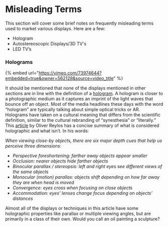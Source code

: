 # Misleading Terms

This section will cover some brief notes on frequently misleading terms used to market various displays. Here are a few:

* Hologram
* Autostereoscopic Displays/3D TV's
* LED TV’s

### Holograms

{% embed url="https://vimeo.com/73974644?embedded=true&owner=562128&source=video_title" %}

It should be mentioned that none of the displays mentioned in other sections are in line with the definition of a [hologram](https://en.wikipedia.org/wiki/Holography). A hologram is closer to a photographic medium as it captures an imprint of the light waves that bounce off an object. Most of the media headlines these days with the word “hologram” are typically talking about simple optical tricks or AR. Holograms have taken on a cultural meaning that differs from the scientific definition, similar to the cultural rebranding of “synesthesia” or “literally.” This [article](http://doc-ok.org/?p=1172) by Oliver Reylos has a concise summary of what is considered holographic and what isn’t. In his words:

_When viewing close-by objects, there are six major depth cues that help us perceive three dimensions:_

* _Perspective foreshortening: farther away objects appear smaller_
* _Occlusion: nearer objects hide farther objects_
* _Binocular parallax / stereopsis: left and right eyes see different views of the same objects_
* _Monocular (motion) parallax: objects shift depending on how far away they are when head is moved_
* _Convergence: eyes cross when focusing on close objects_
* _Accommodation: eyes’ lenses change focus depending on objects’ distances_

Almost all of the displays or techniques in this article have some holographic properties like parallax or multiple viewing angles, but are primarily in a class of their own. Would you call an oil painting a sculpture?
